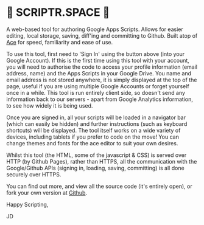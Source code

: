 
🐧 SCRIPTR.SPACE 🐧
===================
A web-based tool for authoring Google Apps Scripts. Allows for easier editing, local storage, saving, diff'ing and committing to Github. Built atop of [Ace][1] for speed, familiarity and ease of use.

To use this tool, first need to 'Sign In' using the button above (into your Google Account). If this is the first time using this tool with your account, you will need to authorise the code to access your profile information (email address, name) and the Apps Scripts in your Google Drive. You name and email address is not stored anywhere, it is simply displayed at the top of the page, useful if you are using multiple Google Accounts or forget yourself once in a while. This tool is run entirely client side, so doesn't send any information back to our servers - apart from Google Analytics information, to see how widely it is being used.

Once you are signed in, all your scripts will be loaded in a navigator bar (which can easily be hidden) and further instructions (such as keyboard shortcuts) will be displayed. The tool itself works on a wide variety of devices, including tablets if you prefer to code on the move! You can change themes and fonts for the ace editor to suit your own desires.

Whilst this tool (the HTML, some of the javascript & CSS) is served over HTTP (by Github Pages), rather than HTTPS, all the communication with the Google/Github APIs (signing in, loading, saving, committing) is all done securely over HTTPS.

You can find out more, and view all the source code (it's entirely open), or fork your own version at [Github][2].

Happy Scripting,

JD

  [1]: https://ace.c9.io/ "Ace - The high performance code editor for the web"
  [2]: https://github.com/scriptr-space/scriptr-space.github.io "Scriptr.space on Github"